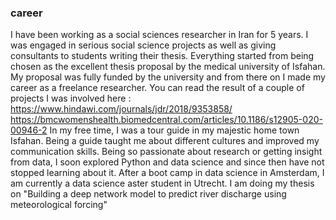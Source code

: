 ### career
I have been working as a social sciences researcher in Iran for 5 years.  I was engaged in serious social science projects as well as giving consultants to students writing their thesis. Everything started from being chosen as the excellent thesis proposal by the medical university of Isfahan. My proposal was fully funded by the university and from there on I made my career as a freelance researcher. You can read the result of a couple of projects I was involved here : https://www.hindawi.com/journals/jdr/2018/9353858/ 
https://bmcwomenshealth.biomedcentral.com/articles/10.1186/s12905-020-00946-2 
In my free time, I was a tour guide in my majestic home town Isfahan. Being a guide taught me about different cultures and improved my communication skills. 
Being so passionate about research or getting insight from data, I soon explored Python and data science and since then have not stopped learning about it. After a boot camp in data science in Amsterdam, I am currently a data science aster student in Utrecht. I am doing my thesis on "Building a deep network model to predict river discharge using meteorological forcing"

<!--
**Maryam-Afshari/Maryam-Afshari** is a ✨ _special_ ✨ repository because its `README.md` (this file) appears on your GitHub profile.

Here are some ideas to get you started:

- 🔭 I’m currently working on ...
- 🌱 I’m currently learning ...
- 👯 I’m looking to collaborate on ...
- 🤔 I’m looking for help with ...
- 💬 Ask me about ...
- 📫 How to reach me: ...
- 😄 Pronouns: ...
- ⚡ Fun fact: ...
-->
